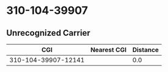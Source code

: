 # 310-104-39907
## Unrecognized Carrier


| CGI | Nearest CGI | Distance |
|-----|-------------|----------|
| 310-104-39907-12141 |  | 0.0 |
